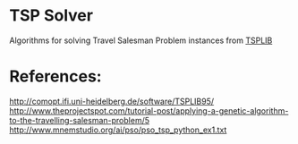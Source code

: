 # TSP Solver 

Algorithms for solving Travel Salesman Problem instances from [TSPLIB](http://comopt.ifi.uni-heidelberg.de/software/TSPLIB95/ "TSPLIB")

References:
===========
http://comopt.ifi.uni-heidelberg.de/software/TSPLIB95/  
http://www.theprojectspot.com/tutorial-post/applying-a-genetic-algorithm-to-the-travelling-salesman-problem/5
http://www.mnemstudio.org/ai/pso/pso_tsp_python_ex1.txt
